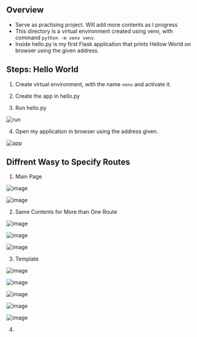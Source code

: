 ## Overview
- Serve as practising project. Will add more contents as I progress
- This directory is a virtual environment created using venv, with command `python -m venv venv`.
- Inside hello.py is my first Flask application that prints Hellow World on browser using the given address.

## Steps: Hello World
1. Create virtual environment, with the name `venv` and activate it.

2. Create the app in hello.py

3. Run hello.py

![run](https://user-images.githubusercontent.com/92832451/191206039-7a95f65d-718d-4ec5-802e-286721b12644.png)

4. Open my application in browser using the address given.

![app](https://user-images.githubusercontent.com/92832451/191206396-32b5ffd9-bc08-4aa3-b868-09b421afd4bf.png)


## Diffrent Wasy to Specify Routes
1. Main Page

![image](https://user-images.githubusercontent.com/92832451/191213313-a730fd63-57bb-4818-8136-9650daa6e0f2.png)


![image](https://user-images.githubusercontent.com/92832451/191213269-b669dcb6-3ccb-429e-9bf7-e80afeaba84f.png)

2. Same Contents for More than One Route

![image](https://user-images.githubusercontent.com/92832451/191213579-4a002ec0-b0e3-4c29-a148-b40371301e97.png)


![image](https://user-images.githubusercontent.com/92832451/191213425-6341d65c-c0fc-4979-9e77-271aaaef7aab.png)

![image](https://user-images.githubusercontent.com/92832451/191213525-a5a303f8-20d7-412d-b753-b58130bdda27.png)


3. Template

![image](https://user-images.githubusercontent.com/92832451/191213673-6659cfdf-aff4-4124-9c39-9240989ca995.png)

![image](https://user-images.githubusercontent.com/92832451/191213749-19751975-ec2f-47ea-a2bd-fb0e813eb28d.png)

![image](https://user-images.githubusercontent.com/92832451/191213827-0baa5613-2cc8-4b1b-a0de-67a3423b6a95.png)

![image](https://user-images.githubusercontent.com/92832451/191214009-8898b96c-bb12-4522-a860-1805dada3b07.png)

![image](https://user-images.githubusercontent.com/92832451/191214068-d4c75721-43ea-481a-a369-a1a810a5c104.png)


4. 

